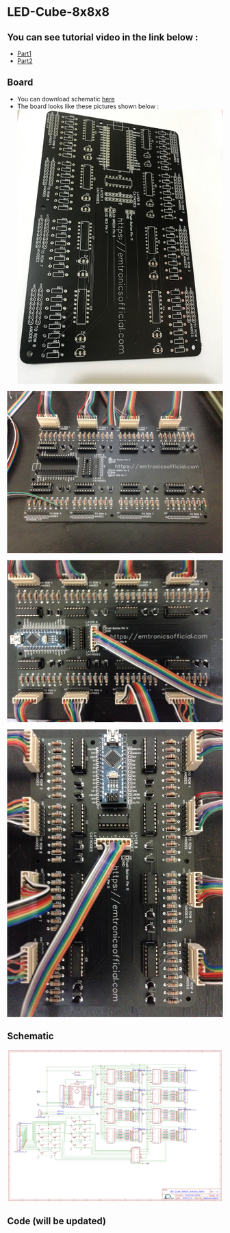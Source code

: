 # LED-Cube-8x8x8

## You can see tutorial video in the link below :
* [Part1](https://www.youtube.com/watch?v=ky7VQFnBArA)
* [Part2](https://www.youtube.com/watch?v=yVZUEXGwSbg)

## Board
* You can download schematic [here](Schematic_LED_Cube_8x8x8_Nano_2020-05-19_12-22-00.pdf)
* The board looks like these pictures shown below :
![](Pictures/board_0.jpg)

![](Pictures/board_1.JPG)

![](Pictures/board_2.JPG)

![](Pictures/board_3.JPG)

## Schematic
![](Schematic_LED_Cube_8x8x8_Nano_2020-05-19_12-22-09.png)

## Code (will be updated)

